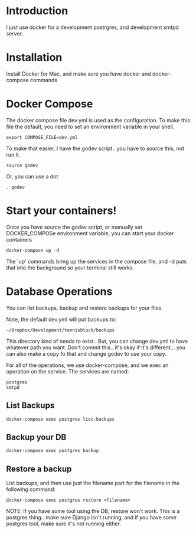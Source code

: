 # Introduction

I just use docker for a development postrgres, and development smtpd server.

# Installation

Install Docker for Mac, and make sure you have docker and docker-compose commands

# Docker Compose
The docker compose file dev.yml is used as the configuration.
To make this file the default, you need to set an environment variable in your shell.

    export COMPOSE_FILE=dev.yml

To make that easier, I have the godev script.. you have to source this, not run it.

    source godev

Or, you can use a dot

    . godev

# Start your containers!

Once you have source the godev script, or manually set DOCKER_COMPOSe environment variable, you can 
start your docker containers

	docker-compose up -d

The 'up' commands bring up the services in the compose file, and -d puts that into the background so your terminal
still works.

# Database Operations

You can list backups, backup and restore backups for your files.

Note, the default dev.yml will put backups to:

	~/Dropbox/Development/tennisblock/backups

This directory kind of needs to exist.. But, you can change dev.yml to have whatever path you want. Don't commit
this.. it's okay if it's different... you can also make a copy fo that and change godev to use your copy.

For all of the operations, we use docker-compose, and we exec an operation on the service. The services are named:
	
	postgres
	smtpd

## List Backups

	docker-compose exec postgres list-backups

## Backup your DB

	docker-compose exec postgres backup


## Restore a backup

List backups, and then use just the filename part for the filename in the following command:

	docker-compose exec postgres restore <filename>

NOTE: If you have some tool using the DB, restore won't work. This is a postgres thing.. make sure Django isn't running,
and if you have some postgres tool, make sure it's not running either.







